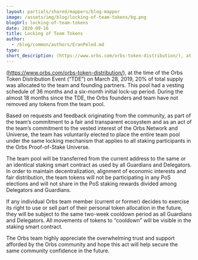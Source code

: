 ```yaml
---
layout: partials/shared/mappers/blog-mapper
image: /assets/img/blog/locking-of-team-tokens/bg.png
blogUrl: locking-of-team-tokens
date: 2020-09-16
title: Locking of Team Tokens
author:
  - /blog/common/authors/EranPeled.md
type:
short_description: (https://www.orbs.com/orbs-token-distribution/), at the time of the Orbs Token Distribution Event (“TDE”) on March 28, 2019, 20% of total supply was allocated to the team and founding partners. This pool had a vesting schedule of 36 months and a six-month initial lock-up period. During the almost 18 months since the TDE, the Orbs founders and team have not removed any tokens from the team pool.
---
```


(https://www.orbs.com/orbs-token-distribution/), at the time of the Orbs Token Distribution Event (“TDE”) on March 28, 2019, 20% of total supply was allocated to the team and founding partners. This pool had a vesting schedule of 36 months and a six-month initial lock-up period. During the almost 18 months since the TDE, the Orbs founders and team have not removed any tokens from the team pool.

Based on requests and feedback originating from the community, as part of the team’s commitment to a fair and transparent ecosystem and as an act of the team’s commitment to the vested interest of the Orbs Network and Universe, the team has voluntarily elected to place the entire team pool under the same locking mechanism that applies to all staking participants in the Orbs Proof-of-Stake Universe.

The team pool will be transferred from the current address to the same or an identical staking smart contract as used by all Guardians and Delegators. In order to maintain decentralization, alignment of economic interests and fair distribution, the team tokens will not be participating in any PoS elections and will not share in the PoS staking rewards divided among Delegators and Guardians.

If any individual Orbs team member (current or former) decides to exercise its right to use or sell part of their personal token allocation in the future, they will be subject to the same two-week cooldown period as all Guardians and Delegators. All movements of tokens to “cooldown” will be visible in the staking smart contract.

The Orbs team highly appreciate the overwhelming trust and support afforded by the Orbs community and hope this act will help secure the same community confidence in the future.
